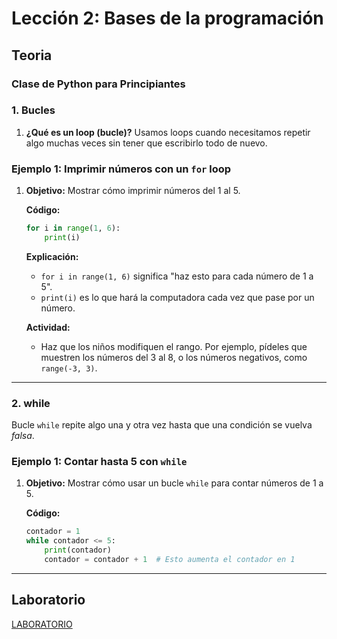 # Lección 2: Bases de la programación

## Teoria

### **Clase de Python para Principiantes**

### **1. Bucles**

1. **¿Qué es un loop (bucle)?**
  Usamos loops cuando necesitamos repetir algo muchas veces sin tener que escribirlo todo de nuevo.

### Ejemplo 1: Imprimir números con un `for` loop
1. **Objetivo:** Mostrar cómo imprimir números del 1 al 5.
   
   **Código:**
   ```python
   for i in range(1, 6):
       print(i)
   ```
   **Explicación:**
   - `for i in range(1, 6)` significa "haz esto para cada número de 1 a 5".
   - `print(i)` es lo que hará la computadora cada vez que pase por un número.
   
   **Actividad:**
   - Haz que los niños modifiquen el rango. Por ejemplo, pídeles que muestren los números del 3 al 8, o los números negativos, como `range(-3, 3)`.

---
### **2. while**
Bucle `while` repite algo una y otra vez hasta que una condición se vuelva *falsa*.

### Ejemplo 1: Contar hasta 5 con `while`
1. **Objetivo:** Mostrar cómo usar un bucle `while` para contar números de 1 a 5.

   **Código:**
   ```python
   contador = 1
   while contador <= 5:
       print(contador)
       contador = contador + 1  # Esto aumenta el contador en 1
   ```
---

## Laboratorio

[LABORATORIO](https://pytamaro.si.usi.ch/curricula/luce-hoc/castle?to=unit-1-step-0-activity-0#program-your-own-castle)
